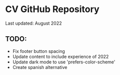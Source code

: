 # CV GitHub Repository
Last updated: August 2022

## TODO:
- Fix footer button spacing
- Update content to include experience of 2022
- Update dark mode to use 'prefers-color-scheme'
- Create spanish alternative
